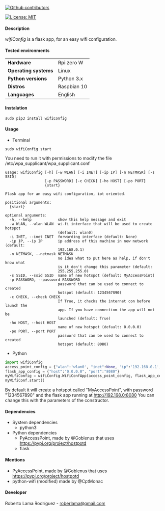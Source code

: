 <p align="left" >
<a href="https://github.com/RoberWare/wifiConf/graphs/contributors"><img src="https://img.shields.io/github/contributors/RoberWare/wifiConf" alt="Github contributors"/></a>
<!-- <a href="https://github.com/RoberWare/wifiConf"><img src="https://img.shields.io/github/release-pre/RoberWare/wifiConf" alt="Github release"/></a>
<a href="https://github.com/RoberWare/wifiConf/stargazers"><img src="https://img.shields.io/github/stars/RoberWare/wifiConf" alt="Github stars"/></a> -->
</p>

[![License: MIT](https://img.shields.io/badge/License-MIT-blue.svg)](https://opensource.org/licenses/MIT)

#### Description
*wifiConfig* is a flask app, for an easy wifi configuration.

#### Tested environments

|                         |                                         |
|-------------------------|-----------------------------------------|
| **Hardware**            | Rpi zero W                              | 
| **Operating systems**   | Linux                                   |
| **Python versions**     | Python 3.x                              |
| **Distros**             | Raspbian 10                             |
| **Languages**           | English                                 |

#### Instalation
```Shell
sudo pip3 install wifiConfig
```

#### Usage 
 - Terminal 
```Shell
sudo wifiConfig start
```
You need to run it with permissions to modify the file /etc/wpa_supplicant/wpa_supplicant.conf

```Shell
usage: wifiConfig [-h] [-w WLAN] [-i INET] [-ip IP] [-n NETMASK] [-s SSID]
                  [-p PASSWORD] [-c CHECK] [-ho HOST] [-po PORT]
                  {start}

Flask app for an easy wifi configuration, iot oriented.

positional arguments:
  {start}

optional arguments:
  -h, --help            show this help message and exit
  -w WLAN, --wlan WLAN  wi-fi interface that will be used to create hotspot
                        (default: wlan0)
  -i INET, --inet INET  forwarding interface (default: None)
  -ip IP, --ip IP       ip address of this machine in new network (default:
                        192.168.0.1)
  -n NETMASK, --netmask NETMASK
                        no idea what to put here as help, if don't know what
                        is it don't change this parameter (default:
                        255.255.255.0)
  -s SSID, --ssid SSID  name of new hotspot (default: MyAccessPoint)
  -p PASSWORD, --password PASSWORD
                        password that can be used to connect to created
                        hotspot (default: 1234567890)
  -c CHECK, --check CHECK
                        If True, it checks the internet con before launch the
                        app. If you have connection the app will not be
                        launched (default: True)
  -ho HOST, --host HOST
                        name of new hotspot (default: 0.0.0.0)
  -po PORT, --port PORT
                        password that can be used to connect to created
                        hotspot (default: 8080)
```
 
 - Python
```Python
import wifiConfig
access_point_config = {"wlan":'wlan0', "inet":None, "ip":'192.168.0.1', "netmask":'255.255.255.0', "ssid":'MyAccessPoint', "password":'1234567890'}
flask_app_config = {"host":"0.0.0.0", "port":"8080"}
myWifiConfig = wifiConfig.WifiConfApp(access_point_config, flask_app_config)
myWifiConf.start()
```

By default it will create a hotspot called "MyAccessPoint", with password "1234567890" 
and the flask app running at http://192.168.0:8080 
You can change this with the parameters of the constructor.

#### Dependencies
- System dependencies
  - python3
- Python dependencies
    - PyAccessPoint, made by @Goblenus that uses https://pypi.org/project/hostpotd
    - flask
    
#### Mentions
  - PyAccessPoint, made by @Goblenus that uses https://pypi.org/project/hostpotd
  - python-wifi (modified) made by @CptMonac 
  
#### Developer
Roberto Lama Rodríguez - roberlama@gmail.com
 
 
